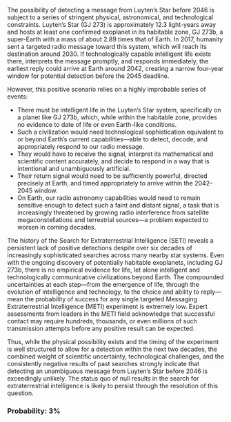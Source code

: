 The possibility of detecting a message from Luyten’s Star before 2046 is subject to a series of stringent physical, astronomical, and technological constraints. Luyten’s Star (GJ 273) is approximately 12.3 light-years away and hosts at least one confirmed exoplanet in its habitable zone, GJ 273b, a super-Earth with a mass of about 2.89 times that of Earth. In 2017, humanity sent a targeted radio message toward this system, which will reach its destination around 2030. If technologically capable intelligent life exists there, interprets the message promptly, and responds immediately, the earliest reply could arrive at Earth around 2042, creating a narrow four-year window for potential detection before the 2045 deadline.

However, this positive scenario relies on a highly improbable series of events:

- There must be intelligent life in the Luyten’s Star system, specifically on a planet like GJ 273b, which, while within the habitable zone, provides no evidence to date of life or even Earth-like conditions.
- Such a civilization would need technological sophistication equivalent to or beyond Earth’s current capabilities—able to detect, decode, and appropriately respond to our radio message.
- They would have to receive the signal, interpret its mathematical and scientific content accurately, and decide to respond in a way that is intentional and unambiguously artificial.
- Their return signal would need to be sufficiently powerful, directed precisely at Earth, and timed appropriately to arrive within the 2042–2045 window.
- On Earth, our radio astronomy capabilities would need to remain sensitive enough to detect such a faint and distant signal, a task that is increasingly threatened by growing radio interference from satellite megaconstellations and terrestrial sources—a problem expected to worsen in coming decades.

The history of the Search for Extraterrestrial Intelligence (SETI) reveals a persistent lack of positive detections despite over six decades of increasingly sophisticated searches across many nearby star systems. Even with the ongoing discovery of potentially habitable exoplanets, including GJ 273b, there is no empirical evidence for life, let alone intelligent and technologically communicative civilizations beyond Earth. The compounded uncertainties at each step—from the emergence of life, through the evolution of intelligence and technology, to the choice and ability to reply—mean the probability of success for any single targeted Messaging Extraterrestrial Intelligence (METI) experiment is extremely low. Expert assessments from leaders in the METI field acknowledge that successful contact may require hundreds, thousands, or even millions of such transmission attempts before any positive result can be expected.

Thus, while the physical possibility exists and the timing of the experiment is well structured to allow for a detection within the next two decades, the combined weight of scientific uncertainty, technological challenges, and the consistently negative results of past searches strongly indicate that detecting an unambiguous message from Luyten’s Star before 2046 is exceedingly unlikely. The status quo of null results in the search for extraterrestrial intelligence is likely to persist through the resolution of this question.

### Probability: 3%